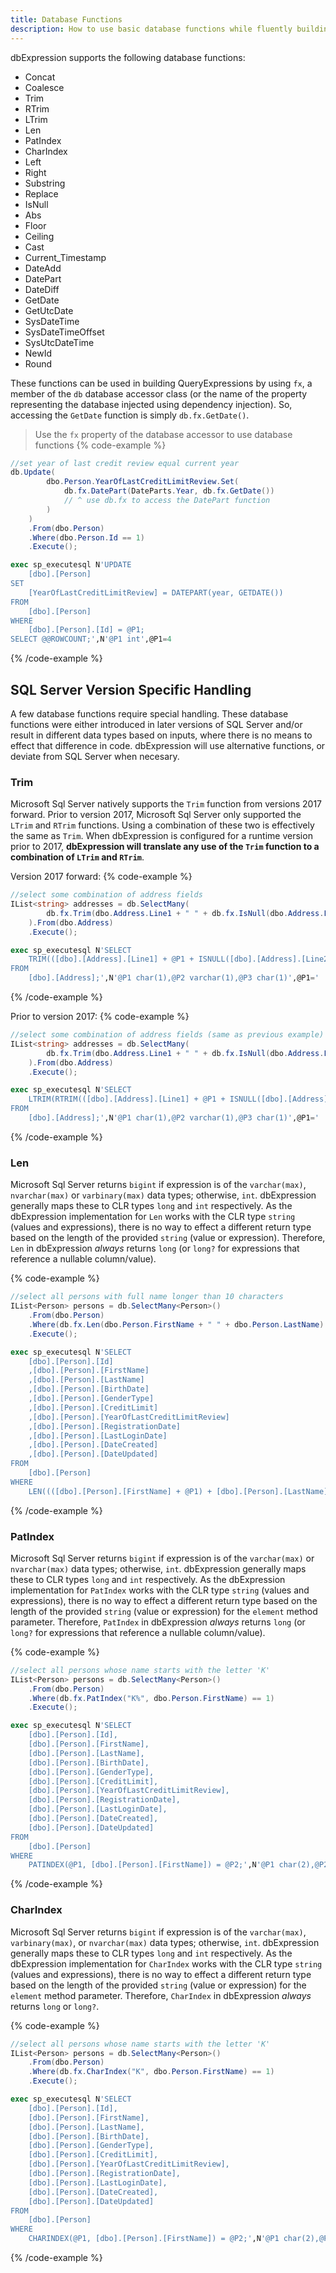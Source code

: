```yaml
---
title: Database Functions
description: How to use basic database functions while fluently building query expressions.
---
```


dbExpression supports the following database functions:
* Concat
* Coalesce
* Trim
* RTrim
* LTrim
* Len
* PatIndex
* CharIndex
* Left
* Right
* Substring
* Replace
* IsNull
* Abs
* Floor
* Ceiling
* Cast
* Current_Timestamp
* DateAdd
* DatePart
* DateDiff
* GetDate
* GetUtcDate
* SysDateTime
* SysDateTimeOffset
* SysUtcDateTime
* NewId
* Round

These functions can be used in building QueryExpressions by using ```fx```, a member of the ```db``` database accessor class (or the name of the property representing the database injected using dependency injection). So, accessing the ```GetDate``` function is simply ```db.fx.GetDate()```.

> Use the ```fx``` property of the database accessor to use database functions
{% code-example %}
```csharp
//set year of last credit review equal current year
db.Update(
        dbo.Person.YearOfLastCreditLimitReview.Set(
            db.fx.DatePart(DateParts.Year, db.fx.GetDate())
			// ^ use db.fx to access the DatePart function
        )
    )
    .From(dbo.Person)
    .Where(dbo.Person.Id == 1)
    .Execute();

```
```sql
exec sp_executesql N'UPDATE
    [dbo].[Person]
SET
    [YearOfLastCreditLimitReview] = DATEPART(year, GETDATE())
FROM
    [dbo].[Person]
WHERE
    [dbo].[Person].[Id] = @P1; 
SELECT @@ROWCOUNT;',N'@P1 int',@P1=4
```
{% /code-example %}

## SQL Server Version Specific Handling
A few database functions require special handling.  These database functions were either introduced in later versions of 
SQL Server and/or result in different data types based on inputs, where there is no means to effect that difference 
in code.  dbExpression will use alternative functions, or deviate from SQL Server when necesary.

### Trim
Microsoft Sql Server natively supports the ```Trim``` function from versions 2017 forward.  Prior to version 2017, Microsoft Sql Server only supported the ```LTrim``` and ```RTrim``` functions.  Using a combination of these two is effectively the same as ```Trim```.  When dbExpression is configured for a runtime version prior to 2017, **dbExpression will translate any use of the ```Trim``` function to a combination of ```LTrim``` and ```RTrim```**.

Version 2017 forward:
{% code-example %}
```csharp
//select some combination of address fields
IList<string> addresses = db.SelectMany(
        db.fx.Trim(dbo.Address.Line1 + " " + db.fx.IsNull(dbo.Address.Line2, "") + " " + dbo.Address.City)
    ).From(dbo.Address)
    .Execute();
```
```sql
exec sp_executesql N'SELECT
	TRIM(([dbo].[Address].[Line1] + @P1 + ISNULL([dbo].[Address].[Line2], @P2) + @P3 + [dbo].[Address].[City]))
FROM
	[dbo].[Address];',N'@P1 char(1),@P2 varchar(1),@P3 char(1)',@P1=' ',@P2='',@P3=' '
```
{% /code-example %}

Prior to version 2017:
{% code-example %}
```csharp
//select some combination of address fields (same as previous example)
IList<string> addresses = db.SelectMany(
        db.fx.Trim(dbo.Address.Line1 + " " + db.fx.IsNull(dbo.Address.Line2, "") + " " + dbo.Address.City)
    ).From(dbo.Address)
    .Execute();
```
```sql
exec sp_executesql N'SELECT
	LTRIM(RTRIM(([dbo].[Address].[Line1] + @P1 + ISNULL([dbo].[Address].[Line2], @P2) + @P3 + [dbo].[Address].[City])))
FROM
	[dbo].[Address];',N'@P1 char(1),@P2 varchar(1),@P3 char(1)',@P1=' ',@P2='',@P3=' '
```
{% /code-example %}

### Len
Microsoft Sql Server returns ```bigint``` if expression is of the ```varchar(max)```, ```nvarchar(max)``` or ```varbinary(max)``` data types; otherwise, ```int```.  dbExpression generally maps these to CLR types ```long``` and ```int``` respectively.  As the dbExpression implementation for ```Len``` works with the CLR type ```string``` (values and expressions), there is no way to effect a different return type based on the length of the provided ```string``` (value or expression).  Therefore, ```Len``` in dbExpression *always* returns ```long``` (or ```long?``` for expressions that reference a nullable column/value).

{% code-example %}
```csharp
//select all persons with full name longer than 10 characters
IList<Person> persons = db.SelectMany<Person>()
    .From(dbo.Person)
    .Where(db.fx.Len(dbo.Person.FirstName + " " + dbo.Person.LastName) > 10)
    .Execute();
```
```sql
exec sp_executesql N'SELECT
	[dbo].[Person].[Id]
	,[dbo].[Person].[FirstName]
	,[dbo].[Person].[LastName]
	,[dbo].[Person].[BirthDate]
	,[dbo].[Person].[GenderType]
	,[dbo].[Person].[CreditLimit]
	,[dbo].[Person].[YearOfLastCreditLimitReview]
	,[dbo].[Person].[RegistrationDate]
	,[dbo].[Person].[LastLoginDate]
	,[dbo].[Person].[DateCreated]
	,[dbo].[Person].[DateUpdated]
FROM
	[dbo].[Person]
WHERE
	LEN((([dbo].[Person].[FirstName] + @P1) + [dbo].[Person].[LastName])) > @P2;',N'@P1 char(1),@P2 bigint',@P1=' ',@P2=10
```
{% /code-example %}

### PatIndex
Microsoft Sql Server returns ```bigint``` if expression is of the ```varchar(max)``` or ```nvarchar(max)``` data types; otherwise, ```int```.  dbExpression generally maps these to CLR types ```long``` and ```int``` respectively.  As the dbExpression implementation for ```PatIndex``` works with the CLR type ```string``` (values and expressions), there is no way to effect a different return type based on the length of the provided ```string``` (value or expression) for the ```element``` method parameter.  Therefore, ```PatIndex``` in dbExpression *always* returns ```long``` (or ```long?``` for expressions that reference a nullable column/value).

{% code-example %}
```csharp
//select all persons whose name starts with the letter 'K'
IList<Person> persons = db.SelectMany<Person>()
    .From(dbo.Person)
    .Where(db.fx.PatIndex("K%", dbo.Person.FirstName) == 1)
    .Execute();
```
```sql
exec sp_executesql N'SELECT
	[dbo].[Person].[Id],
	[dbo].[Person].[FirstName],
	[dbo].[Person].[LastName],
	[dbo].[Person].[BirthDate],
	[dbo].[Person].[GenderType],
	[dbo].[Person].[CreditLimit],
	[dbo].[Person].[YearOfLastCreditLimitReview],
	[dbo].[Person].[RegistrationDate],
	[dbo].[Person].[LastLoginDate],
	[dbo].[Person].[DateCreated],
	[dbo].[Person].[DateUpdated]
FROM
	[dbo].[Person]
WHERE
	PATINDEX(@P1, [dbo].[Person].[FirstName]) = @P2;',N'@P1 char(2),@P2 bigint',@P1='K%',@P2=1'
```
{% /code-example %}

### CharIndex
Microsoft Sql Server returns ```bigint``` if expression is of the ```varchar(max)```, ```varbinary(max)```, or ```nvarchar(max)``` data types; otherwise, ```int```.  dbExpression generally maps these to CLR types ```long``` and ```int``` respectively.  As the dbExpression implementation for ```CharIndex``` works with the CLR type ```string``` (values and expressions), there is no way to effect a different return type based on the length of the provided ```string``` (value or expression) for the ```element``` method parameter.  Therefore, ```CharIndex``` in dbExpression *always* returns ```long``` or ```long?```.

{% code-example %}
```csharp
//select all persons whose name starts with the letter 'K'
IList<Person> persons = db.SelectMany<Person>()
    .From(dbo.Person)
    .Where(db.fx.CharIndex("K", dbo.Person.FirstName) == 1)
    .Execute();
```
```sql
exec sp_executesql N'SELECT
	[dbo].[Person].[Id],
	[dbo].[Person].[FirstName],
	[dbo].[Person].[LastName],
	[dbo].[Person].[BirthDate],
	[dbo].[Person].[GenderType],
	[dbo].[Person].[CreditLimit],
	[dbo].[Person].[YearOfLastCreditLimitReview],
	[dbo].[Person].[RegistrationDate],
	[dbo].[Person].[LastLoginDate],
	[dbo].[Person].[DateCreated],
	[dbo].[Person].[DateUpdated]
FROM
	[dbo].[Person]
WHERE
	CHARINDEX(@P1, [dbo].[Person].[FirstName]) = @P2;',N'@P1 char(2),@P2 bigint',@P1='K',@P2=1'
```
{% /code-example %}